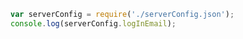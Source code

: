 ```javascript
var serverConfig = require('./serverConfig.json');
console.log(serverConfig.logInEmail);
```
